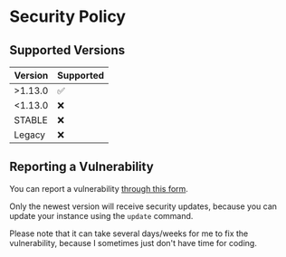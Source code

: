 # Security Policy

## Supported Versions

| Version | Supported          |
|---------|--------------------|
| >1.13.0 | :white_check_mark: |
| <1.13.0 | :x:                |
| STABLE  | :x:                |
| Legacy  | :x:                |

## Reporting a Vulnerability
You can report a vulnerability [through this form](https://github.com/NoahOnFyre/FyUTILS/security/advisories/new).

Only the newest version will receive security updates, because you can update your instance using the `update` command.

Please note that it can take several days/weeks for me to fix the vulnerability, because I sometimes just don't have time for coding.
